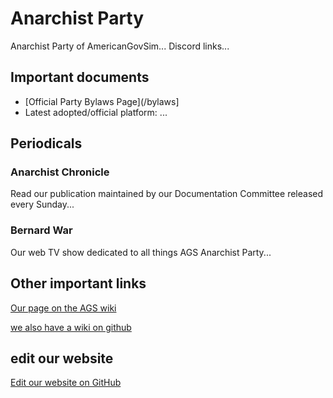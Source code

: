 # Anarchist Party

Anarchist Party of AmericanGovSim... Discord links...

## Important documents

  * [Official Party Bylaws Page](/bylaws]
  * Latest adopted/official platform: ...

## Periodicals

### Anarchist Chronicle

Read our publication maintained by our Documentation Committee released every Sunday...

### Bernard War

Our web TV show dedicated to all things AGS Anarchist Party...

## Other important links

[Our page on the AGS wiki](http://ags.piratecody.com/index.php/American_Anarchist_Party)

[we also have a wiki on github](https://github.com/bernard-kuchipatchi/anarchist-party-website/wiki)

## edit our website

[Edit our website on GitHub](https://github.com/bernard-kuchipatchi/anarchist-party-website/)
